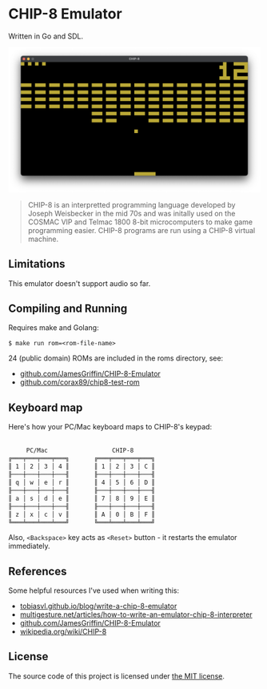 # CHIP-8 Emulator

Written in Go and SDL.

![](screenshot.png)

> CHIP-8 is an interpretted programming language developed by Joseph Weisbecker in the mid 70s
> and was initally used on the COSMAC VIP and Telmac 1800 8-bit microcomputers to make game programming easier.
> CHIP-8 programs are run using a CHIP-8 virtual machine.

## Limitations

This emulator doesn't support audio so far.

## Compiling and Running

Requires make and Golang:

```shell
$ make run rom=<rom-file-name>
```

24 (public domain) ROMs are included in the roms directory, see:

- [github.com/JamesGriffin/CHIP-8-Emulator](https://github.com/JamesGriffin/CHIP-8-Emulator)
- [github.com/corax89/chip8-test-rom](https://github.com/corax89/chip8-test-rom)

## Keyboard map

Here's how your PC/Mac keyboard maps to CHIP-8's keypad:

```text

     PC/Mac                  CHIP-8
╔═══╤═══╤═══╤═══╗       ╔═══╤═══╤═══╤═══╗
║ 1 │ 2 │ 3 │ 4 ║       ║ 1 │ 2 │ 3 │ C ║
╟───┼───┼───┼───╢       ╟───┼───┼───┼───╢
║ q │ w │ e │ r ║       ║ 4 │ 5 │ 6 │ D ║
╟───┼───┼───┼───╢       ╟───┼───┼───┼───╢
║ a │ s │ d │ e ║       ║ 7 │ 8 │ 9 │ E ║
╟───┼───┼───┼───╢       ╟───┼───┼───┼───╢
║ z │ x │ c │ v ║       ║ A │ 0 │ B │ F ║
╚═══╧═══╧═══╧═══╝       ╚═══╧═══╧═══╧═══╝
```

Also, `<Backspace>` key acts as `<Reset>` button - it restarts the emulator immediately.

## References

Some helpful resources I've used when writing this:

- [tobiasvl.github.io/blog/write-a-chip-8-emulator](https://tobiasvl.github.io/blog/write-a-chip-8-emulator/)
- [multigesture.net/articles/how-to-write-an-emulator-chip-8-interpreter](http://www.multigesture.net/articles/how-to-write-an-emulator-chip-8-interpreter/)
- [github.com/JamesGriffin/CHIP-8-Emulator](https://github.com/JamesGriffin/CHIP-8-Emulator)
- [wikipedia.org/wiki/CHIP-8](https://en.wikipedia.org/wiki/CHIP-8)

## License

The source code of this project is licensed under [the MIT license](LICENSE).

